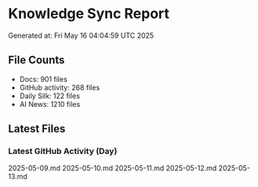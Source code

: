 # Knowledge Sync Report
Generated at: Fri May 16 04:04:59 UTC 2025

## File Counts
- Docs: 901 files
- GitHub activity: 268 files
- Daily Silk: 122 files
- AI News: 1210 files

## Latest Files
### Latest GitHub Activity (Day)
2025-05-09.md
2025-05-10.md
2025-05-11.md
2025-05-12.md
2025-05-13.md
